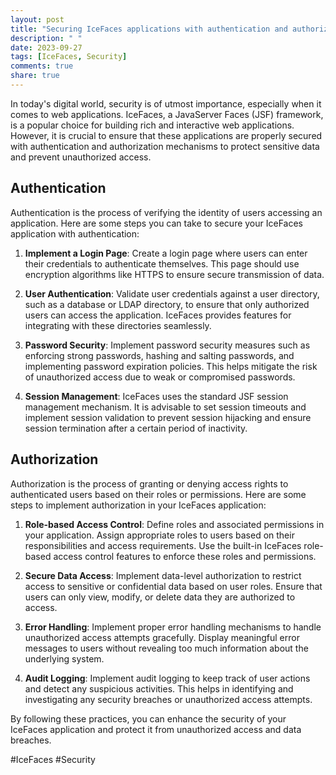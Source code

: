 ```yaml
---
layout: post
title: "Securing IceFaces applications with authentication and authorization"
description: " "
date: 2023-09-27
tags: [IceFaces, Security]
comments: true
share: true
---
```


In today's digital world, security is of utmost importance, especially when it comes to web applications. IceFaces, a JavaServer Faces (JSF) framework, is a popular choice for building rich and interactive web applications. However, it is crucial to ensure that these applications are properly secured with authentication and authorization mechanisms to protect sensitive data and prevent unauthorized access.

## Authentication

Authentication is the process of verifying the identity of users accessing an application. Here are some steps you can take to secure your IceFaces application with authentication:

1. **Implement a Login Page**: Create a login page where users can enter their credentials to authenticate themselves. This page should use encryption algorithms like HTTPS to ensure secure transmission of data.

2. **User Authentication**: Validate user credentials against a user directory, such as a database or LDAP directory, to ensure that only authorized users can access the application. IceFaces provides features for integrating with these directories seamlessly.

3. **Password Security**: Implement password security measures such as enforcing strong passwords, hashing and salting passwords, and implementing password expiration policies. This helps mitigate the risk of unauthorized access due to weak or compromised passwords.

4. **Session Management**: IceFaces uses the standard JSF session management mechanism. It is advisable to set session timeouts and implement session validation to prevent session hijacking and ensure session termination after a certain period of inactivity.

## Authorization

Authorization is the process of granting or denying access rights to authenticated users based on their roles or permissions. Here are some steps to implement authorization in your IceFaces application:

1. **Role-based Access Control**: Define roles and associated permissions in your application. Assign appropriate roles to users based on their responsibilities and access requirements. Use the built-in IceFaces role-based access control features to enforce these roles and permissions.

2. **Secure Data Access**: Implement data-level authorization to restrict access to sensitive or confidential data based on user roles. Ensure that users can only view, modify, or delete data they are authorized to access.

3. **Error Handling**: Implement proper error handling mechanisms to handle unauthorized access attempts gracefully. Display meaningful error messages to users without revealing too much information about the underlying system.

4. **Audit Logging**: Implement audit logging to keep track of user actions and detect any suspicious activities. This helps in identifying and investigating any security breaches or unauthorized access attempts.

By following these practices, you can enhance the security of your IceFaces application and protect it from unauthorized access and data breaches.

#IceFaces #Security